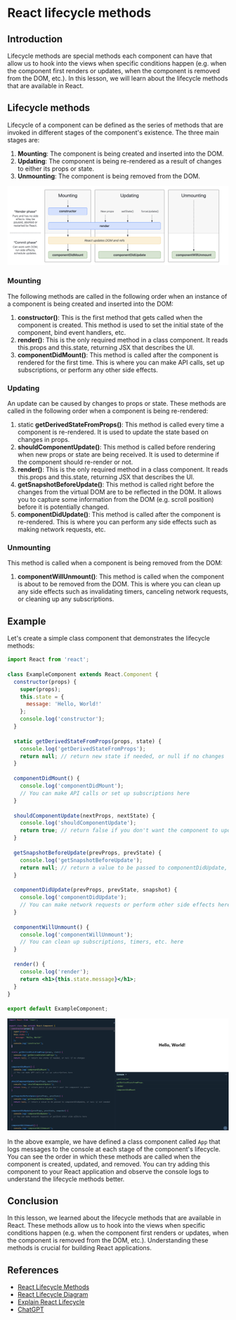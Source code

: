 # React lifecycle methods

## Introduction

Lifecycle methods are special methods each component can have that allow us to hook into the views when specific conditions happen (e.g. when the component first renders or updates, when the component is removed from the DOM, etc.). In this lesson, we will learn about the lifecycle methods that are available in React.

## Lifecycle methods

Lifecycle of a component can be defined as the series of methods that are invoked in different stages of the component's existence. The three main stages are:

1. **Mounting**: The component is being created and inserted into the DOM.
2. **Updating**: The component is being re-rendered as a result of changes to either its props or state.
3. **Unmounting**: The component is being removed from the DOM.

![1711335965710](image/Day-01-Reactlifecyclemethods/1711335965710.png)

### Mounting

The following methods are called in the following order when an instance of a component is being created and inserted into the DOM:

1. **constructor()**: This is the first method that gets called when the component is created. This method is used to set the initial state of the component, bind event handlers, etc.
2. **render()**: This is the only required method in a class component. It reads this.props and this.state, returning JSX that describes the UI.
3. **componentDidMount()**: This method is called after the component is rendered for the first time. This is where you can make API calls, set up subscriptions, or perform any other side effects.

### Updating

An update can be caused by changes to props or state. These methods are called in the following order when a component is being re-rendered:

1. static **getDerivedStateFromProps()**: This method is called every time a component is re-rendered. It is used to update the state based on changes in props.
2. **shouldComponentUpdate()**: This method is called before rendering when new props or state are being received. It is used to determine if the component should re-render or not.
3. **render()**: This is the only required method in a class component. It reads this.props and this.state, returning JSX that describes the UI.
4. **getSnapshotBeforeUpdate()**: This method is called right before the changes from the virtual DOM are to be reflected in the DOM. It allows you to capture some information from the DOM (e.g. scroll position) before it is potentially changed.
5. **componentDidUpdate()**: This method is called after the component is re-rendered. This is where you can perform any side effects such as making network requests, etc.

### Unmounting

This method is called when a component is being removed from the DOM:

1. **componentWillUnmount()**: This method is called when the component is about to be removed from the DOM. This is where you can clean up any side effects such as invalidating timers, canceling network requests, or cleaning up any subscriptions.

## Example

Let's create a simple class component that demonstrates the lifecycle methods:

```jsx
import React from 'react';

class ExampleComponent extends React.Component {
  constructor(props) {
    super(props);
    this.state = {
      message: 'Hello, World!'
    };
    console.log('constructor');
  }

  static getDerivedStateFromProps(props, state) {
    console.log('getDerivedStateFromProps');
    return null; // return new state if needed, or null if no changes
  }

  componentDidMount() {
    console.log('componentDidMount');
    // You can make API calls or set up subscriptions here
  }

  shouldComponentUpdate(nextProps, nextState) {
    console.log('shouldComponentUpdate');
    return true; // return false if you don't want the component to update
  }

  getSnapshotBeforeUpdate(prevProps, prevState) {
    console.log('getSnapshotBeforeUpdate');
    return null; // return a value to be passed to componentDidUpdate, or null if not needed
  }

  componentDidUpdate(prevProps, prevState, snapshot) {
    console.log('componentDidUpdate');
    // You can make network requests or perform other side effects here
  }

  componentWillUnmount() {
    console.log('componentWillUnmount');
    // You can clean up subscriptions, timers, etc. here
  }

  render() {
    console.log('render');
    return <h1>{this.state.message}</h1>;
  }
}

export default ExampleComponent;
```

![1711337120217](image/Day-01-Reactlifecyclemethods/1711337120217.png)

In the above example, we have defined a class component called `App` that logs messages to the console at each stage of the component's lifecycle. You can see the order in which these methods are called when the component is created, updated, and removed. You can try adding this component to your React application and observe the console logs to understand the lifecycle methods better.

## Conclusion

In this lesson, we learned about the lifecycle methods that are available in React. These methods allow us to hook into the views when specific conditions happen (e.g. when the component first renders or updates, when the component is removed from the DOM, etc.). Understanding these methods is crucial for building React applications.

## References

- [React Lifecycle Methods](https://reactjs.org/docs/react-component.html)
- [React Lifecycle Diagram](https://projects.wojtekmaj.pl/react-lifecycle-methods-diagram/)
- [Explain React Lifecycle](https://www.explainthis.io/en/swe/react-lifecycle)
- [ChatGPT](https://chat.openai.com/)
